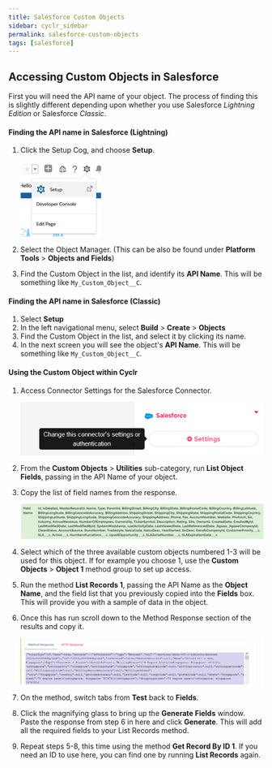 ```yaml
---
title: Salesforce Custom Objects
sidebar: cyclr_sidebar
permalink: salesforce-custom-objects
tags: [salesforce]
---
```


## Accessing Custom Objects in Salesforce

First you will need the API name of your object.  The process of finding this is slightly different depending upon whether you use Salesforce *Lightning Edition* or Salesforce *Classic*.

#### Finding the API name in Salesforce (Lightning)

1. Click the Setup Cog, and choose **Setup**.

    ![Salesforce Setup Cog](./images/sf_lightning_setup_cog.png)

2. Select the Object Manager. (This can be also be found under **Platform Tools** > **Objects and Fields**)

3. Find the Custom Object in the list, and identify its **API Name**.  This will be something like `My_Custom_Object__C`.

#### Finding the API name in Salesforce (Classic)

1. Select **Setup**
2. In the left navigational menu, select **Build** > **Create** > **Objects**
3. Find the Custom Object in the list, and select it by clicking its name.
4. In the next screen you will see the object's **API Name**.  This will be something like `My_Custom_Object__C`.

#### Using the Custom Object within Cyclr

1. Access Connector Settings for the Salesforce Connector.

    ![Salesforce Connector Settings](./images/sf_settings.png)

2. From the **Custom Objects** > **Utilities** sub-category, run **List Object Fields**, passing in the API Name of your object.

3. Copy the list of field names from the response.

    ![Salesforce Example Object Fields](./images/sf_fields.png)

4. Select which of the three available custom objects numbered 1-3 will be used for this object.  If for example you choose 1, use the **Custom Objects** > **Object 1** method group to set up access.

5. Run the method **List Records 1**, passing the API Name as the **Object Name**, and the field list that you previously copied into the **Fields** box.  This will provide you with a sample of data in the object.

6. Once this has run scroll down to the Method Response section of the results and copy it.

    ![Salesforce Example Object Fields](./images/sf_method_response.png)

7. On the method, switch tabs from **Test** back to **Fields**.

8. Click the magnifying glass to bring up the **Generate Fields** window.  Paste the response from step 6 in here and click **Generate**.  This will add all the required fields to your List Records method.

9. Repeat steps 5-8, this time using the method **Get Record By ID 1**.  If you need an ID to use here, you can find one by running **List Records** again.